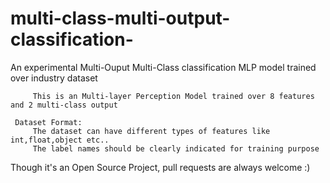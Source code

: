 # multi-class-multi-output-classification-
An experimental Multi-Ouput Multi-Class classification MLP model trained over industry dataset


         This is an Multi-layer Perception Model trained over 8 features and 2 multi-class output
         
     Dataset Format:
         The dataset can have different types of features like int,float,object etc..
         The label names should be clearly indicated for training purpose
     
     
   Though it's an Open Source Project, pull requests are always welcome :)
         

